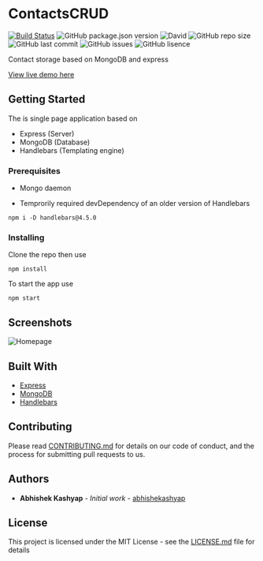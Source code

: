 # ContactsCRUD

[![Build Status](https://travis-ci.com/abhishekashyap/ContactsCRUD.svg?branch=master)](https://travis-ci.com/abhishekashyap/ContactsCRUD)
![GitHub package.json version](https://img.shields.io/github/package-json/v/abhishekashyap/ContactsCRUD)
![David](https://img.shields.io/david/dev/abhishekashyap/ContactsCRUD)
![GitHub repo size](https://img.shields.io/github/repo-size/abhishekashyap/ContactsCRUD)
![GitHub last commit](https://img.shields.io/github/last-commit/abhishekashyap/ContactsCRUD)
![GitHub issues](https://img.shields.io/github/issues/abhishekashyap/ContactsCRUD)
![GitHub lisence](https://img.shields.io/github/license/abhishekashyap/ContactsCRUD)

Contact storage based on MongoDB and express

[View live demo here](https://contactscrud.herokuapp.com)

## Getting Started

The is single page application based on

- Express (Server)
- MongoDB (Database)
- Handlebars (Templating engine)

### Prerequisites

- Mongo daemon

- Temprorily required devDependency of an older version of Handlebars

```
npm i -D handlebars@4.5.0
```

### Installing

Clone the repo then use

```
npm install
```

To start the app use

```
npm start
```

## Screenshots

![Homepage](screenshots/homepage.png "Landing page")

## Built With

- [Express](https://expressjs.com/)
- [MongoDB](https://www.mongodb.com/)
- [Handlebars](https://handlebarsjs.com/)

## Contributing

Please read [CONTRIBUTING.md](CONTRIBUTING.md) for details on our code of conduct, and the process for submitting pull requests to us.

## Authors

- **Abhishek Kashyap** - _Initial work_ - [abhishekashyap](https://github.com/abhishekashyap)

## License

This project is licensed under the MIT License - see the [LICENSE.md](LICENSE.md) file for details